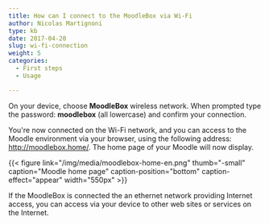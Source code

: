 ```yaml
---
title: How can I connect to the MoodleBox via Wi-Fi
author: Nicolas Martignoni
type: kb
date: 2017-04-20
slug: wi-fi-connection
weight: 5
categories:
  - First steps
  - Usage

---
```

On your device, choose __MoodleBox__ wireless network. When prompted type the password: __moodlebox__ (all lowercase) and confirm your connection.

You're now connected on the Wi-Fi network, and you can access to the Moodle environment via your browser, using the following address: http://moodlebox.home/. The home page of your Moodle will now display.

{{< figure link="/img/media/moodlebox-home-en.png" thumb="-small" caption="Moodle home page" caption-position="bottom" caption-effect="appear" width="550px" >}}

If the MoodleBox is connected the an ethernet network providing Internet access, you can access via your device to other web sites or services on the Internet.
